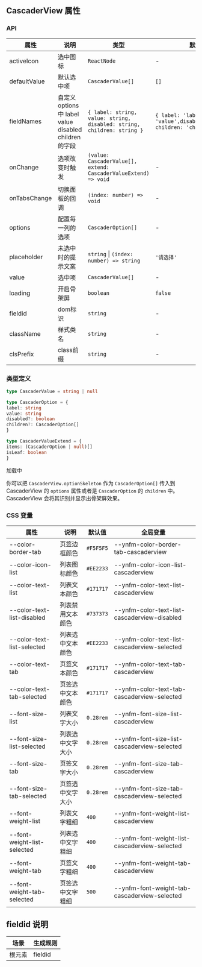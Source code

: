 
## CascaderView 属性
### API

| 属性 | 说明 | 类型 | 默认值                                                                            |
| --- | --- | --- |--------------------------------------------------------------------------------|
| activeIcon | 选中图标 | `ReactNode` | -                                                                              |
| defaultValue | 默认选中项 | `CascaderValue[]` | `[]`                                                                           |
| fieldNames | 自定义 options 中 label value disabled children 的字段 | `{ label: string, value: string, disabled: string, children: string }` | `{ label: 'label', value: 'value',disabled:'disabled', children: 'children' }` |
| onChange | 选项改变时触发 | `(value: CascaderValue[], extend: CascaderValueExtend) => void` | -                                                                              |
| onTabsChange | 切换面板的回调 | `(index: number) => void` | -                                                                              |
| options | 配置每一列的选项 | `CascaderOption[]` | -                                                                              |
| placeholder | 未选中时的提示文案 | `string` \| `(index: number) => string` | `'请选择'`                                                                        |
| value | 选中项 | `CascaderValue[]` | -                                                                              |
| loading | 开启骨架屏 | `boolean` | `false`                                                                        |
| fieldid          | dom标识 | `string `                                                        | -                                                                              | false
| className         | 样式类名 | `string` | -
| clsPrefix                                                       | class前缀       | `string`                                                          | -                                                     |

###   类型定义

```ts
type CascaderValue = string | null

type CascaderOption = {
label: string
value: string
disabled?: boolean
children?: CascaderOption[]
}

type CascaderValueExtend = {
items: (CascaderOption | null)[]
isLeaf: boolean
}
```

加载中 

你可以把 `CascaderView.optionSkeleton` 作为 `CascaderOption[]` 传入到 CascaderView 的 `options` 属性或者是 `CascaderOption` 的 `children` 中。CascaderView 会将其识别并显示出骨架屏效果。

### CSS 变量

属性                              | 说明                                    | 默认值    | 全局变量
--------------------------------|-----------------------------------------|----------|--------------------------
--color-border-tab               | 页签边框颜色                            | `#F5F5F5`  | --ynfm-color-border-tab-cascaderview
--color-icon-list               | 列表图标颜色                            | `#EE2233`  | --ynfm-color-icon-list-cascaderview
--color-text-list               | 列表文本颜色                            | `#171717`  | --ynfm-color-text-list-cascaderview
--color-text-list-disabled      | 列表禁用文本颜色                        | `#737373`  | --ynfm-color-text-list-cascaderview-disabled
--color-text-list-selected      | 列表选中文本颜色                        | `#EE2233`  | --ynfm-color-text-list-cascaderview-selected
--color-text-tab                | 页签文本颜色                            | `#171717`  | --ynfm-color-text-tab-cascaderview
--color-text-tab-selected       | 页签选中文本颜色                        | `#171717`  | --ynfm-color-text-tab-cascaderview-selected
--font-size-list                | 列表文字大小                            | `0.28rem` | --ynfm-font-size-list-cascaderview
--font-size-list-selected       | 列表选中文字大小                        | `0.28rem` | --ynfm-font-size-list-cascaderview-selected
--font-size-tab                 | 页签文字大小                            | `0.28rem` | --ynfm-font-size-tab-cascaderview
--font-size-tab-selected        | 页签选中文字大小                        | `0.28rem` | --ynfm-font-size-tab-cascaderview-selected
--font-weight-list              | 列表文字粗细                            | `400`      | --ynfm-font-weight-list-cascaderview
--font-weight-list-selected     | 列表选中文字粗细                        | `400`      | --ynfm-font-weight-list-cascaderview-selected
--font-weight-tab               | 页签文字粗细                            | `400`      | --ynfm-font-weight-tab-cascaderview
--font-weight-tab-selected      | 页签选中文字粗细                        | `500`      | --ynfm-font-weight-tab-cascaderview-selected

## fieldid 说明

| 场景             | 生成规则          |
| --------------- | ---------------- |
| 根元素           | fieldid          |
